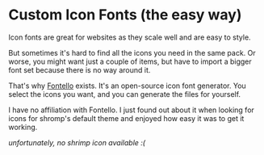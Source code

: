 <!--
nav_max: 1
-->
# Custom Icon Fonts (the easy way)

Icon fonts are great for websites as they scale well and are easy to style.

But sometimes it's hard to find all the icons you need in the same pack. Or worse, you might want just a couple of items, but have to import a bigger font set because there is no way around it.

That's why [Fontello](https://fontello.com/) exists. It's an open-source icon font generator. You select the icons you want, and you can generate the files for yourself.

I have no affiliation with Fontello. I just found out about it when looking for icons for shromp's default theme and enjoyed how easy it was to get it working.

_unfortunately, no shrimp icon available :(_
